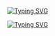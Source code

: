 <a href="https://git.io/typing-svg"><img src="https://readme-typing-svg.demolab.com?font=Fira+Code&duration=2500&pause=5000&color=F72454&center=true&vCenter=true&random=true&width=435&lines=I+love+computer+science" alt="Typing SVG" /></a>


<a href="https://git.io/typing-svg"><img src="https://readme-typing-svg.demolab.com?font=Fira+Code&duration=2500&pause=500&color=427DF7&center=true&vCenter=true&random=true&width=435&lines=msg+db+'Hello%2C+World'%2C+0;mov+eax%2C+msg;mov+eax%2C+60;+xor+edi%2C+edi;syscall" alt="Typing SVG" /></a>
